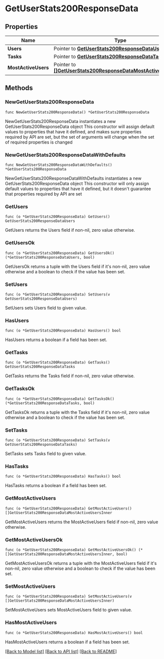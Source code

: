 # GetUserStats200ResponseData

## Properties

Name | Type | Description | Notes
------------ | ------------- | ------------- | -------------
**Users** | Pointer to [**GetUserStats200ResponseDataUsers**](GetUserStats200ResponseDataUsers.md) |  | [optional] 
**Tasks** | Pointer to [**GetUserStats200ResponseDataTasks**](GetUserStats200ResponseDataTasks.md) |  | [optional] 
**MostActiveUsers** | Pointer to [**[]GetUserStats200ResponseDataMostActiveUsersInner**](GetUserStats200ResponseDataMostActiveUsersInner.md) |  | [optional] 

## Methods

### NewGetUserStats200ResponseData

`func NewGetUserStats200ResponseData() *GetUserStats200ResponseData`

NewGetUserStats200ResponseData instantiates a new GetUserStats200ResponseData object
This constructor will assign default values to properties that have it defined,
and makes sure properties required by API are set, but the set of arguments
will change when the set of required properties is changed

### NewGetUserStats200ResponseDataWithDefaults

`func NewGetUserStats200ResponseDataWithDefaults() *GetUserStats200ResponseData`

NewGetUserStats200ResponseDataWithDefaults instantiates a new GetUserStats200ResponseData object
This constructor will only assign default values to properties that have it defined,
but it doesn't guarantee that properties required by API are set

### GetUsers

`func (o *GetUserStats200ResponseData) GetUsers() GetUserStats200ResponseDataUsers`

GetUsers returns the Users field if non-nil, zero value otherwise.

### GetUsersOk

`func (o *GetUserStats200ResponseData) GetUsersOk() (*GetUserStats200ResponseDataUsers, bool)`

GetUsersOk returns a tuple with the Users field if it's non-nil, zero value otherwise
and a boolean to check if the value has been set.

### SetUsers

`func (o *GetUserStats200ResponseData) SetUsers(v GetUserStats200ResponseDataUsers)`

SetUsers sets Users field to given value.

### HasUsers

`func (o *GetUserStats200ResponseData) HasUsers() bool`

HasUsers returns a boolean if a field has been set.

### GetTasks

`func (o *GetUserStats200ResponseData) GetTasks() GetUserStats200ResponseDataTasks`

GetTasks returns the Tasks field if non-nil, zero value otherwise.

### GetTasksOk

`func (o *GetUserStats200ResponseData) GetTasksOk() (*GetUserStats200ResponseDataTasks, bool)`

GetTasksOk returns a tuple with the Tasks field if it's non-nil, zero value otherwise
and a boolean to check if the value has been set.

### SetTasks

`func (o *GetUserStats200ResponseData) SetTasks(v GetUserStats200ResponseDataTasks)`

SetTasks sets Tasks field to given value.

### HasTasks

`func (o *GetUserStats200ResponseData) HasTasks() bool`

HasTasks returns a boolean if a field has been set.

### GetMostActiveUsers

`func (o *GetUserStats200ResponseData) GetMostActiveUsers() []GetUserStats200ResponseDataMostActiveUsersInner`

GetMostActiveUsers returns the MostActiveUsers field if non-nil, zero value otherwise.

### GetMostActiveUsersOk

`func (o *GetUserStats200ResponseData) GetMostActiveUsersOk() (*[]GetUserStats200ResponseDataMostActiveUsersInner, bool)`

GetMostActiveUsersOk returns a tuple with the MostActiveUsers field if it's non-nil, zero value otherwise
and a boolean to check if the value has been set.

### SetMostActiveUsers

`func (o *GetUserStats200ResponseData) SetMostActiveUsers(v []GetUserStats200ResponseDataMostActiveUsersInner)`

SetMostActiveUsers sets MostActiveUsers field to given value.

### HasMostActiveUsers

`func (o *GetUserStats200ResponseData) HasMostActiveUsers() bool`

HasMostActiveUsers returns a boolean if a field has been set.


[[Back to Model list]](../README.md#documentation-for-models) [[Back to API list]](../README.md#documentation-for-api-endpoints) [[Back to README]](../README.md)



